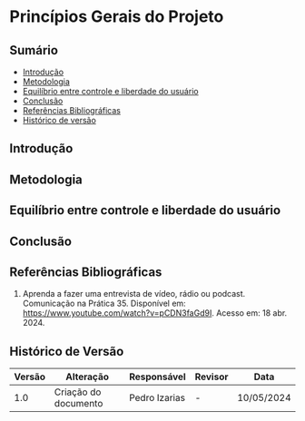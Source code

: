 
# Princípios Gerais do Projeto

## Sumário
* [Introdução](#Introdução)
* [Metodologia](#Metodologia)
* [Equilíbrio entre controle e liberdade do usuário](#Equilibrio)
* [Conclusão](#Conclusão)
* [Referências Bibliográficas](#Referências-Bibliográficas)
* [Histórico de versão](#Histórico-de-versão)

## Introdução


## Metodologia


## Equilíbrio entre controle e liberdade do usuário


## Conclusão

## Referências Bibliográficas
1. Aprenda a fazer uma entrevista de vídeo, rádio ou podcast. Comunicação na Prática 35.
Disponível em: https://www.youtube.com/watch?v=pCDN3faGd9I. Acesso em: 18 abr. 2024.


## Histórico de Versão
| Versão | Alteração | Responsável | Revisor | Data |
| - | - | - | - | - |
| 1.0 | Criação do documento | Pedro Izarias | - | 10/05/2024 |
